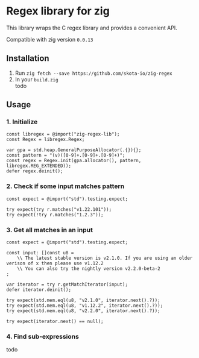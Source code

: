 # Regex library for zig
This library wraps the C regex library and provides a convenient API.

Compatible with zig version `0.0.13`

## Installation
1. Run `zig fetch --save https://github.com/skota-io/zig-regex`
2. In your `build.zig` <br>
todo

## Usage
### 1. Initialize
```zig
const libregex = @import("zig-regex-lib");
const Regex = libregex.Regex;

var gpa = std.heap.GeneralPurposeAllocator(.{}){};
const pattern = "(v)([0-9]+.[0-9]+.[0-9]+)";
const regex = Regex.init(gpa.allocator(), pattern, libregex.REG_EXTENDED));
defer regex.deinit();
```

### 2. Check if some input matches pattern
```zig
const expect = @import("std").testing.expect;

try expect(try r.matches("v1.22.101"));
try expect(!try r.matches("1.2.3"));
```

### 3. Get all matches in an input
```zig
const expect = @import("std").testing.expect;

const input: []const u8 =
    \\ The latest stable version is v2.1.0. If you are using an older verison of x then please use v1.12.2
    \\ You can also try the nightly version v2.2.0-beta-2
;

var iterator = try r.getMatchIterator(input);
defer iterator.deinit();

try expect(std.mem.eql(u8, "v2.1.0", iterator.next().?));
try expect(std.mem.eql(u8, "v1.12.2", iterator.next().?));
try expect(std.mem.eql(u8, "v2.2.0", iterator.next().?));

try expect(iterator.next() == null);
```

### 4. Find sub-expressions
todo